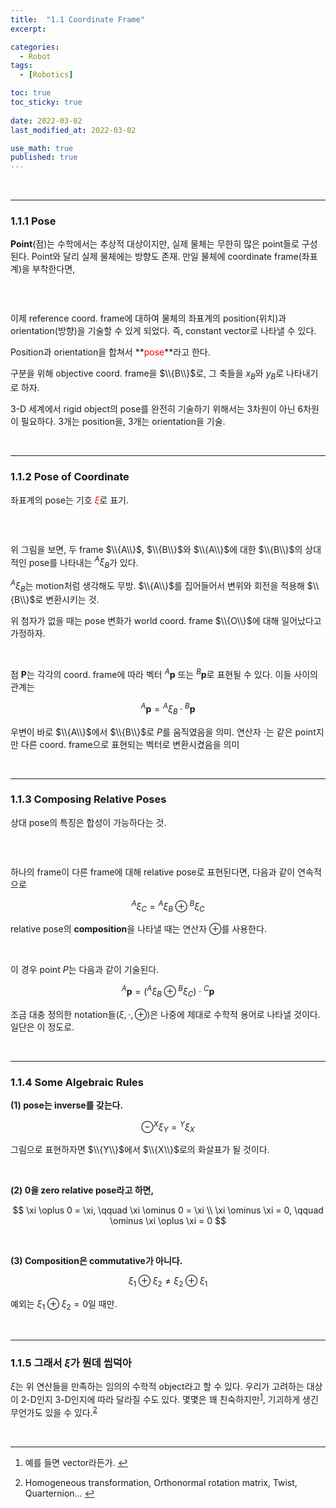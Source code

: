 ```yaml
---
title:  "1.1 Coordinate Frame"
excerpt: 

categories:
  - Robot
tags:
  - [Robotics]

toc: true
toc_sticky: true
 
date: 2022-03-02
last_modified_at: 2022-03-02

use_math: true
published: true
---
```


<br>

***
### 1.1.1 Pose

**Point**(점)는 수학에서는 추상적 대상이지만, 실제 물체는 무한히 많은 point들로 구성된다. Point와 달리 실제 물체에는 방향도 존재.
만일 물체에 coordinate frame(좌표계)을 부착한다면,

<p align="center"><img src="/assets/image/robotics/ch2/2.1b" width="" height="" title="" alt=""><br/></p>

<br>

이제 reference coord. frame에 대하여 물체의 좌표계의 position(위치)과 orientation(방향)을 기술할 수 있게 되었다. 즉, constant vector로 나타낼 수 있다.

Position과 orientation을 합쳐서 **<span style="color:red">pose</span>**라고 한다.

구분을 위해 objective coord. frame을 $\\{B\\}$로, 그 축들을 $x_{B}$와 $y_{B}$로 나타내기로 하자.

3-D 세계에서 rigid object의 pose를 완전히 기술하기 위해서는 3차원이 아닌 6차원이 필요하다. 3개는 position을, 3개는 orientation을 기술.

<br>

***
### 1.1.2 Pose of Coordinate

좌표계의 pose는 기호 <span style="color:red">$\xi$</span>로 표기.

<p align="center"><img src="/assets/image/robotics/ch2/2.2" width="" height="" title="" alt=""><br/></p>

<br>

위 그림을 보면, 두 frame $\\{A\\}$, $\\{B\\}$와 $\\{A\\}$에 대한 $\\{B\\}$의 상대적인 pose를 나타내는 $^{A}\xi_{B}$가 있다.

$^{A}\xi_{B}$는 motion처럼 생각해도 무방. $\\{A\\}$를 집어들어서 변위와 회전을 적용해 $\\{B\\}$로 변환시키는 것.

위 첨자가 없을 때는 pose 변화가 world coord. frame $\\{O\\}$에 대해 일어났다고 가정하자. 

<br>

점 $\textbf{P}$는 각각의 coord. frame에 따라 벡터 $^{A}\textbf{p}$ 또는 $^{B}\textbf{p}$로 표현될 수 있다. 이들 사이의 관계는

$$
{}^{A}\textbf{p} = {}^{A}\xi_{B} \cdot {}^{B}\textbf{p}
$$

우변이 바로 $\\{A\\}$에서 $\\{B\\}$로 $P$를 움직였음을 의미. 연산자 $\cdot$는 같은 point지만 다른 coord. frame으로 표현되는 벡터로 변환시켰음을 의미

<br>

***
### 1.1.3 Composing Relative Poses

상대 pose의 특징은 합성이 가능하다는 것.

<p align="center"><img src="/assets/image/robotics/ch2/2.3" width="" height="" title="" alt=""><br/></p>

<br>

하나의 frame이 다른 frame에 대해 relative pose로 표현된다면, 다음과 같이 연속적으로

$$
^{A}\xi_{C} = {}^{A}\xi_{B} \oplus {}^{B}\xi_{C}
$$

relative pose의 **composition**을 나타낼 때는 연산자 $\oplus$를 사용한다.

<br>

이 경우 point $P$는 다음과 같이 기술된다.

$$
^{A}\textbf{p} = ({}^{A}\xi_{B} \oplus {}^{B}\xi_{C}) \cdot {}^{C}\textbf{p}
$$

조금 대충 정의한 notation들($\xi, \cdot, \oplus$)은 나중에 제대로 수학적 용어로 나타낼 것이다. 일단은 이 정도로.

<br>

***
### 1.1.4 Some Algebraic Rules

**(1) pose는 inverse를 갖는다.**

$$
\ominus {}^{X}\xi_{Y} = {}^{Y}\xi_{X}
$$

그림으로 표현하자면 $\\{Y\\}$에서 $\\{X\\}$로의 화살표가 될 것이다.

<br>

**(2) $0$을 zero relative pose라고 하면,**

$$
\xi \oplus 0 = \xi, \qquad \xi \ominus 0 = \xi \\
\xi \ominus \xi = 0, \qquad \ominus \xi \oplus \xi = 0
$$

<br>

**(3) Composition은 commutative가 아니다.**

$$
\xi_{1} \oplus \xi_{2} \not= \xi_{2} \oplus \xi_{1}
$$

예외는 $\xi_{1} \oplus \xi_{2} =0$일 때만.

<br>

***
### 1.1.5 그래서 $\xi$가 뭔데 씹덕아

$\xi$는 위 연산들을 만족하는 임의의 수학적 object라고 할 수 있다. 우리가 고려하는 대상이 2-D인지 3-D인지에 따라 달라질 수도 있다. 몇몇은 꽤 친숙하지만<sup id="fnref:1"><a href="#fn:1" rel="footnote">1</a></sup>, 기괴하게 생긴 무언가도 있을 수 있다.<sup id="fnref:2"><a href="#fn:2" rel="footnote">2</a></sup>

<br>

***

<div class="footnotes"><ol>
<li class="footnote" id="fn:1">
<p>
예를 들면 vector라든가.
<a href="#fnref:1" title=""> ↩</a><p>
<li class="footnote" id="fn:2">
<p>
Homogeneous transformation, Orthonormal rotation matrix, Twist, Quarternion...
<a href="#fnref:2" title=""> ↩</a><p>
